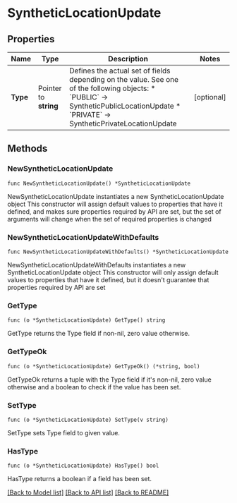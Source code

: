 # SyntheticLocationUpdate

## Properties

Name | Type | Description | Notes
------------ | ------------- | ------------- | -------------
**Type** | Pointer to **string** | Defines the actual set of fields depending on the value. See one of the following objects:   * &#x60;PUBLIC&#x60; -&gt; SyntheticPublicLocationUpdate  * &#x60;PRIVATE&#x60; -&gt; SyntheticPrivateLocationUpdate   | [optional] 

## Methods

### NewSyntheticLocationUpdate

`func NewSyntheticLocationUpdate() *SyntheticLocationUpdate`

NewSyntheticLocationUpdate instantiates a new SyntheticLocationUpdate object
This constructor will assign default values to properties that have it defined,
and makes sure properties required by API are set, but the set of arguments
will change when the set of required properties is changed

### NewSyntheticLocationUpdateWithDefaults

`func NewSyntheticLocationUpdateWithDefaults() *SyntheticLocationUpdate`

NewSyntheticLocationUpdateWithDefaults instantiates a new SyntheticLocationUpdate object
This constructor will only assign default values to properties that have it defined,
but it doesn't guarantee that properties required by API are set

### GetType

`func (o *SyntheticLocationUpdate) GetType() string`

GetType returns the Type field if non-nil, zero value otherwise.

### GetTypeOk

`func (o *SyntheticLocationUpdate) GetTypeOk() (*string, bool)`

GetTypeOk returns a tuple with the Type field if it's non-nil, zero value otherwise
and a boolean to check if the value has been set.

### SetType

`func (o *SyntheticLocationUpdate) SetType(v string)`

SetType sets Type field to given value.

### HasType

`func (o *SyntheticLocationUpdate) HasType() bool`

HasType returns a boolean if a field has been set.


[[Back to Model list]](../README.md#documentation-for-models) [[Back to API list]](../README.md#documentation-for-api-endpoints) [[Back to README]](../README.md)


